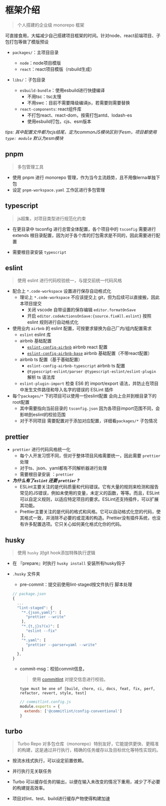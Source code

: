 # 框架介绍

> 个人搭建的企业级 monorepo 框架

可直接食用，大幅减少自己搭建项目框架的时间。针对node、react前端项目、子包打包等做了模版预设

- `packages/`：主项目目录
  - `node`：node项目模版
  - `react`：react项目模版（rsbuild生成）

- `libs/`：子包目录
  - `esbuild-bundle`：使用esbuild进行快捷编译
    - 不用tsc：tsc太慢
    - 不用swc：目前不需要降级编译js，若需要则需要替换
  - `react-components`: react组件库
    - 不打包react、react-dom，按需打包antd、lodash-es
    - 使用esbuild打包，cjs、esm版本

*tips: 其中配置文件都为cjs结尾，定为commonJS模块区别于esm，项目都使用 `type: module` 默认为esm模块*

## pnpm

> 多包管理工具

-   使用 pnpm 进行 monorepo 管理，作为当今主流趋势，且不用像lerna单独下包
-   设定 `pnpm-workspace.yaml` 工作区进行多包管理

## typescript

> js超集，对项目类型进行规范化约束

- 在更目录中 tsconfig 进行总管全体配置，各个项目中的 `tsconfig` 需要进行 extends 根目录配置，因为对于各个库的打包需求是不同的，因此需要进行配置

-   需要根目录安装 `typescript`

## eslint

> 使用 eslint 进行代码校验统一，与提交前统一代码风格

-   配合上 `*.code-workspace` 设置进行保存自动格式化
    -   理论上 `*.code-workspace` 不应该提交上 git，但为后续可以直接搬，因此本项目提交
        -   关闭 vscode 自带设置的保存编辑 `editor.formatOnSave`
        -   开启 `editor.codeActionsOnSave:{source.fixAll.eslint}` 按照 eslint 规则进行自动格式化
-   使用业内 `airbnb` 的 eslint 配置，可按要求替换为自己厂内/组内配置需求
    -   `eslint` eslint 库
    -   airbnb 基础配置
        -   [`eslint-config-airbnb`](https://www.npmjs.com/package/eslint-config-airbnb) airbnb react 配置
        -   [`eslint-config-airbnb-base`](https://www.npmjs.com/package/eslint-config-airbnb-base) airbnb 基础配置（不带react配置）
    -   airbnb ts 配置（基于基础配置）
        -   `eslint-config-airbnb-typescript` airbnb ts 配置
        -   `@typescript-eslint/parser @typescript-eslint/eslint-plugin` 解析 ts 语法库
    -   `eslint-plugin-import` 检查 ES6 的 import/export 语法，并防止在项目中发生文件路径和导入名字的错误的 ESLint 插件
-   每个`packages/*` 下的项目可以使用一份eslint配置 会向上合并到根目录下的root配置
    -   其中需要指向当前目录的 `tsconfig.json` 因为各项目import范围不同，会影响到eslint的校验范围
    -   对于不同项目 需要配置对于添加对应配置，详细看`packages/*` 子包情况

## prettier

-   `prettier` 进行代码风格统一化
    -   每个人开发习惯不同，但对于整体项目风格需要统一，因此需要 `prettier` 处理
    -   对于ts、json、yaml都有不同解析器进行处理
    -   需要根目录安装 ：`prettier`
-   ***为什么有了`eslint` 还要 `prettier` ?***
    -   ESLint主要关注的是代码质量和代码错误。它有大量的规则来检测和报告常见的JS错误，例如未使用的变量，未定义的函数，等等。而且，ESLint可以自定义规则，以适应特定项目的要求。ESLint还支持插件，可以扩展其功能。
    -   Prettier主要关注的是代码的格式和风格。它可以自动格式化您的代码，使其格式一致，并消除不必要的或混淆的构造。Prettier没有插件系统，也没有许多配置选项。它只关心如何美化格式化你的代码。

## husky

> 使用 `husky` 对git hook添加特殊执行逻辑

- 在 『prepare』时执行 `husky install` 安装所有husky钩子

- `.husky` 文件夹

  -   pre-commit：提交前使用lint-staged按文件执行 脚本处理

  ```js
  // package.json
  {
    ...
    "lint-staged": {
      "*.{json,yaml}": [
        "prettier --write"
      ],
      "*.{t,j}s?(x)": [
        "eslint --fix"
      ],
      "*.yaml": [
        "prettier --parser=yaml --write"
      ]
    },
  }
  ```
  
  - commit-msg：校验commit信息，

    > 使用 [commitlint](https://commitlint.js.org/#/) 对提交信息进行校验。

    `type must be one of [build, chore, ci, docs, feat, fix, perf, refactor, revert, style, test]`

    ```js
    // commitlint.config.js
    module.exports = {
      extends: ['@commitlint/config-conventional']
    }
    ```


## turbo

> Turbo Repo 对多包仓库（monorepo）特别友好，它能提供更快、更精准的构建，这是通过并行执行，精确的任务缓存以及目标优化等特性实现的。

- 按流水线式执行，可以设定前置依赖。
- 并行执行无关联任务
- Turbo 可以缓存任务的输出，以便在输入未改变的情况下重用，减少了不必要的构建提高效率。

- 项目对lint、test、build进行缓存产物使得构建加速

